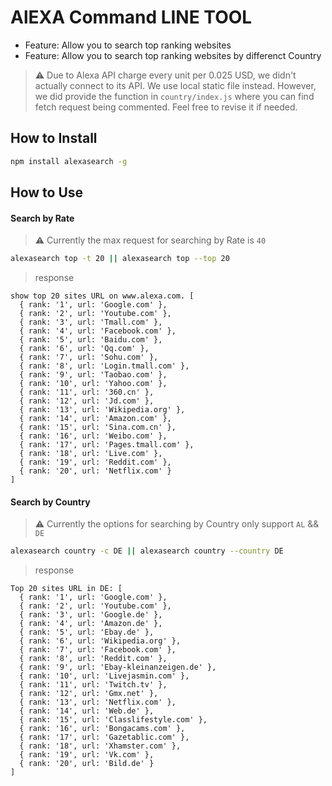 # AlEXA Command LINE TOOL

- Feature: Allow you to search top ranking websites
- Feature: Allow you to search top ranking websites by differenct Country

> :warning: Due to Alexa API charge every unit per 0.025 USD, we didn't actually connect to its API. We use local static file instead. However, we did provide the function in `country/index.js` where you can find fetch request being commented. Feel free to revise it if needed.

## How to Install

```bash
npm install alexasearch -g
```

## How to Use

#### Search by Rate

> :warning: Currently the max request for searching by Rate is `40`

```bash
alexasearch top -t 20 || alexasearch top --top 20
```

> response

```
show top 20 sites URL on www.alexa.com. [
  { rank: '1', url: 'Google.com' },
  { rank: '2', url: 'Youtube.com' },
  { rank: '3', url: 'Tmall.com' },
  { rank: '4', url: 'Facebook.com' },
  { rank: '5', url: 'Baidu.com' },
  { rank: '6', url: 'Qq.com' },
  { rank: '7', url: 'Sohu.com' },
  { rank: '8', url: 'Login.tmall.com' },
  { rank: '9', url: 'Taobao.com' },
  { rank: '10', url: 'Yahoo.com' },
  { rank: '11', url: '360.cn' },
  { rank: '12', url: 'Jd.com' },
  { rank: '13', url: 'Wikipedia.org' },
  { rank: '14', url: 'Amazon.com' },
  { rank: '15', url: 'Sina.com.cn' },
  { rank: '16', url: 'Weibo.com' },
  { rank: '17', url: 'Pages.tmall.com' },
  { rank: '18', url: 'Live.com' },
  { rank: '19', url: 'Reddit.com' },
  { rank: '20', url: 'Netflix.com' }
]
```

#### Search by Country

> :warning: Currently the options for searching by Country only support `AL` && `DE`

```bash
alexasearch country -c DE || alexasearch country --country DE
```

> response

```
Top 20 sites URL in DE: [
  { rank: '1', url: 'Google.com' },
  { rank: '2', url: 'Youtube.com' },
  { rank: '3', url: 'Google.de' },
  { rank: '4', url: 'Amazon.de' },
  { rank: '5', url: 'Ebay.de' },
  { rank: '6', url: 'Wikipedia.org' },
  { rank: '7', url: 'Facebook.com' },
  { rank: '8', url: 'Reddit.com' },
  { rank: '9', url: 'Ebay-kleinanzeigen.de' },
  { rank: '10', url: 'Livejasmin.com' },
  { rank: '11', url: 'Twitch.tv' },
  { rank: '12', url: 'Gmx.net' },
  { rank: '13', url: 'Netflix.com' },
  { rank: '14', url: 'Web.de' },
  { rank: '15', url: 'Classlifestyle.com' },
  { rank: '16', url: 'Bongacams.com' },
  { rank: '17', url: 'Gazetablic.com' },
  { rank: '18', url: 'Xhamster.com' },
  { rank: '19', url: 'Vk.com' },
  { rank: '20', url: 'Bild.de' }
]
```
